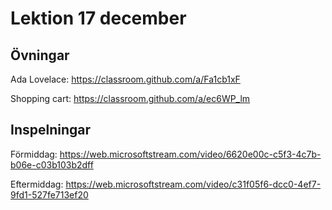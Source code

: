 # Lektion 17 december

## Övningar

Ada Lovelace: https://classroom.github.com/a/Fa1cb1xF

Shopping cart: https://classroom.github.com/a/ec6WP_lm

## Inspelningar

Förmiddag: https://web.microsoftstream.com/video/6620e00c-c5f3-4c7b-b06e-c03b103b2dff

Eftermiddag: https://web.microsoftstream.com/video/c31f05f6-dcc0-4ef7-9fd1-527fe713ef20
